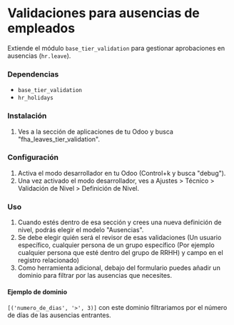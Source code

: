 # Validaciones para ausencias de empleados

Extiende el módulo `base_tier_validation` para gestionar aprobaciones en ausencias (`hr.leave`).

### Dependencias
- `base_tier_validation`
- `hr_holidays`

### Instalación
1. Ves a la sección de aplicaciones de tu Odoo y busca "fha_leaves_tier_validation".


### Configuración
1. Activa el modo desarrollador en tu Odoo (Control+k y busca "debug").
2. Una vez activado el modo desarrollador, ves a Ajustes > Técnico > Validación de Nivel > Definición de Nivel.

### Uso
1. Cuando estés dentro de esa sección y crees una nueva definición de nivel, podrás elegir el modelo "Ausencias".
2. Se debe elegir quién será el revisor de esas validaciones (Un usuario específico, cualquier persona de un grupo específico (Por ejemplo cualquier persona que esté dentro del grupo de RRHH) y campo en el registro relacionado)
3. Como herramienta adicional, debajo del formulario puedes añadir un dominio para filtrar por las ausencias que necesites.
   
#### Ejemplo de dominio
`[('numero_de_dias', '>', 3)]` 
con este dominio filtrariamos por el número de días de las ausencias entrantes.  
